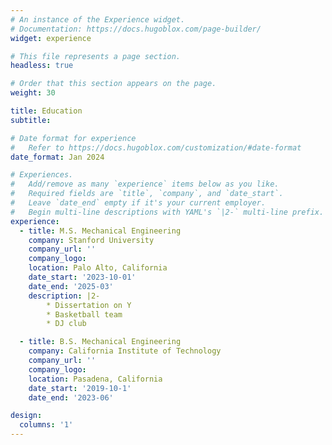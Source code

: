 ```yaml
---
# An instance of the Experience widget.
# Documentation: https://docs.hugoblox.com/page-builder/
widget: experience

# This file represents a page section.
headless: true

# Order that this section appears on the page.
weight: 30

title: Education
subtitle:

# Date format for experience
#   Refer to https://docs.hugoblox.com/customization/#date-format
date_format: Jan 2024

# Experiences.
#   Add/remove as many `experience` items below as you like.
#   Required fields are `title`, `company`, and `date_start`.
#   Leave `date_end` empty if it's your current employer.
#   Begin multi-line descriptions with YAML's `|2-` multi-line prefix.
experience:
  - title: M.S. Mechanical Engineering
    company: Stanford University
    company_url: ''
    company_logo:
    location: Palo Alto, California
    date_start: '2023-10-01'
    date_end: '2025-03'
    description: |2-
        * Dissertation on Y
        * Basketball team
        * DJ club

  - title: B.S. Mechanical Engineering
    company: California Institute of Technology
    company_url: ''
    company_logo:
    location: Pasadena, California
    date_start: '2019-10-1'
    date_end: '2023-06'

design:
  columns: '1'
---
```

